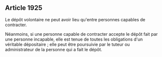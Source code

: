 Article 1925
----
Le dépôt volontaire ne peut avoir lieu qu'entre personnes capables de
contracter.

Néanmoins, si une personne capable de contracter accepte le dépôt fait par une
personne incapable, elle est tenue de toutes les obligations d'un véritable
dépositaire ; elle peut être poursuivie par le tuteur ou administrateur de la
personne qui a fait le dépôt.

